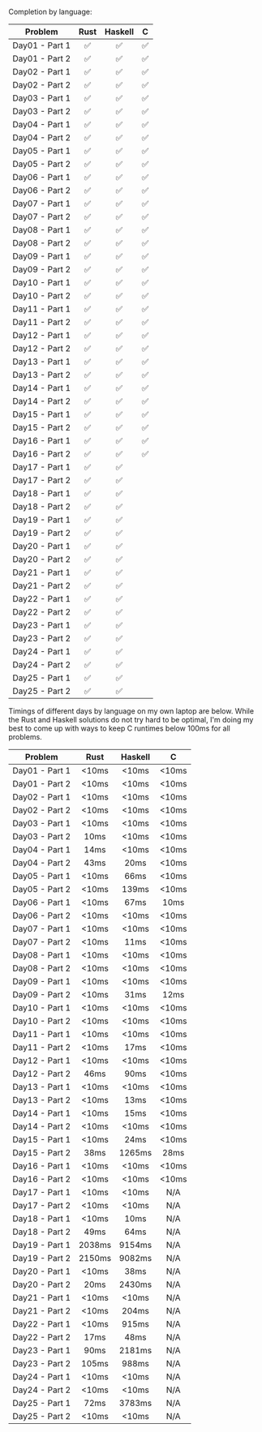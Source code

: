 Completion by language:

| Problem| Rust| Haskell| C|
| :---: | :---: | :---: | :---: |
| Day01 - Part 1 | ✅ | ✅ | ✅ |
| Day01 - Part 2 | ✅ | ✅ | ✅ |
| Day02 - Part 1 | ✅ | ✅ | ✅ |
| Day02 - Part 2 | ✅ | ✅ | ✅ |
| Day03 - Part 1 | ✅ | ✅ | ✅ |
| Day03 - Part 2 | ✅ | ✅ | ✅ |
| Day04 - Part 1 | ✅ | ✅ | ✅ |
| Day04 - Part 2 | ✅ | ✅ | ✅ |
| Day05 - Part 1 | ✅ | ✅ | ✅ |
| Day05 - Part 2 | ✅ | ✅ | ✅ |
| Day06 - Part 1 | ✅ | ✅ | ✅ |
| Day06 - Part 2 | ✅ | ✅ | ✅ |
| Day07 - Part 1 | ✅ | ✅ | ✅ |
| Day07 - Part 2 | ✅ | ✅ | ✅ |
| Day08 - Part 1 | ✅ | ✅ | ✅ |
| Day08 - Part 2 | ✅ | ✅ | ✅ |
| Day09 - Part 1 | ✅ | ✅ | ✅ |
| Day09 - Part 2 | ✅ | ✅ | ✅ |
| Day10 - Part 1 | ✅ | ✅ | ✅ |
| Day10 - Part 2 | ✅ | ✅ | ✅ |
| Day11 - Part 1 | ✅ | ✅ | ✅ |
| Day11 - Part 2 | ✅ | ✅ | ✅ |
| Day12 - Part 1 | ✅ | ✅ | ✅ |
| Day12 - Part 2 | ✅ | ✅ | ✅ |
| Day13 - Part 1 | ✅ | ✅ | ✅ |
| Day13 - Part 2 | ✅ | ✅ | ✅ |
| Day14 - Part 1 | ✅ | ✅ | ✅ |
| Day14 - Part 2 | ✅ | ✅ | ✅ |
| Day15 - Part 1 | ✅ | ✅ | ✅ |
| Day15 - Part 2 | ✅ | ✅ | ✅ |
| Day16 - Part 1 | ✅ | ✅ | ✅ |
| Day16 - Part 2 | ✅ | ✅ | ✅ |
| Day17 - Part 1 | ✅ | ✅ |   |
| Day17 - Part 2 | ✅ | ✅ |   |
| Day18 - Part 1 | ✅ | ✅ |   |
| Day18 - Part 2 | ✅ | ✅ |   |
| Day19 - Part 1 | ✅ | ✅ |   |
| Day19 - Part 2 | ✅ | ✅ |   |
| Day20 - Part 1 | ✅ | ✅ |   |
| Day20 - Part 2 | ✅ | ✅ |   |
| Day21 - Part 1 | ✅ | ✅ |   |
| Day21 - Part 2 | ✅ | ✅ |   |
| Day22 - Part 1 | ✅ | ✅ |   |
| Day22 - Part 2 | ✅ | ✅ |   |
| Day23 - Part 1 | ✅ | ✅ |   |
| Day23 - Part 2 | ✅ | ✅ |   |
| Day24 - Part 1 | ✅ | ✅ |   |
| Day24 - Part 2 | ✅ | ✅ |   |
| Day25 - Part 1 | ✅ | ✅ |   |
| Day25 - Part 2 | ✅ | ✅ |   |

Timings of different days by language on my own laptop are below. While the Rust and Haskell
solutions do not try hard to be optimal, I'm doing my best to come up with ways to keep C
runtimes below 100ms for all problems.

| Problem| Rust| Haskell| C|
| :---: | :---: | :---: | :---: |
| Day01 - Part 1 | <10ms | <10ms | <10ms |
| Day01 - Part 2 | <10ms | <10ms | <10ms |
| Day02 - Part 1 | <10ms | <10ms | <10ms |
| Day02 - Part 2 | <10ms | <10ms | <10ms |
| Day03 - Part 1 | <10ms | <10ms | <10ms |
| Day03 - Part 2 | 10ms | <10ms | <10ms |
| Day04 - Part 1 | 14ms | <10ms | <10ms |
| Day04 - Part 2 | 43ms | 20ms | <10ms |
| Day05 - Part 1 | <10ms | 66ms | <10ms |
| Day05 - Part 2 | <10ms | 139ms | <10ms |
| Day06 - Part 1 | <10ms | 67ms | 10ms |
| Day06 - Part 2 | <10ms | <10ms | <10ms |
| Day07 - Part 1 | <10ms | <10ms | <10ms |
| Day07 - Part 2 | <10ms | 11ms | <10ms |
| Day08 - Part 1 | <10ms | <10ms | <10ms |
| Day08 - Part 2 | <10ms | <10ms | <10ms |
| Day09 - Part 1 | <10ms | <10ms | <10ms |
| Day09 - Part 2 | <10ms | 31ms | 12ms |
| Day10 - Part 1 | <10ms | <10ms | <10ms |
| Day10 - Part 2 | <10ms | <10ms | <10ms |
| Day11 - Part 1 | <10ms | <10ms | <10ms |
| Day11 - Part 2 | <10ms | 17ms | <10ms |
| Day12 - Part 1 | <10ms | <10ms | <10ms |
| Day12 - Part 2 | 46ms | 90ms | <10ms |
| Day13 - Part 1 | <10ms | <10ms | <10ms |
| Day13 - Part 2 | <10ms | 13ms | <10ms |
| Day14 - Part 1 | <10ms | 15ms | <10ms |
| Day14 - Part 2 | <10ms | <10ms | <10ms |
| Day15 - Part 1 | <10ms | 24ms | <10ms |
| Day15 - Part 2 | 38ms | 1265ms | 28ms |
| Day16 - Part 1 | <10ms | <10ms | <10ms |
| Day16 - Part 2 | <10ms | <10ms | <10ms |
| Day17 - Part 1 | <10ms | <10ms | N/A |
| Day17 - Part 2 | <10ms | <10ms | N/A |
| Day18 - Part 1 | <10ms | 10ms | N/A |
| Day18 - Part 2 | 49ms | 64ms | N/A |
| Day19 - Part 1 | 2038ms | 9154ms | N/A |
| Day19 - Part 2 | 2150ms | 9082ms | N/A |
| Day20 - Part 1 | <10ms | 38ms | N/A |
| Day20 - Part 2 | 20ms | 2430ms | N/A |
| Day21 - Part 1 | <10ms | <10ms | N/A |
| Day21 - Part 2 | <10ms | 204ms | N/A |
| Day22 - Part 1 | <10ms | 915ms | N/A |
| Day22 - Part 2 | 17ms | 48ms | N/A |
| Day23 - Part 1 | 90ms | 2181ms | N/A |
| Day23 - Part 2 | 105ms | 988ms | N/A |
| Day24 - Part 1 | <10ms | <10ms | N/A |
| Day24 - Part 2 | <10ms | <10ms | N/A |
| Day25 - Part 1 | 72ms | 3783ms | N/A |
| Day25 - Part 2 | <10ms | <10ms | N/A |
